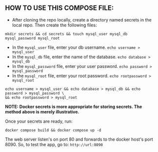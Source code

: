 ## HOW TO USE THIS COMPOSE FILE:
* After cloning the repo locally, create a directory named secrets in the local repo. Then create the following files:
~~~~
mkdir secrets && cd secrets && touch mysql_user mysql_db mysql_password mysql_root
~~~~
* In the `mysql_user` file, enter your db username. `echo username > mysql_user`
* In the `mysql_db` file, enter the name of the database. `echo database > mysql_db`
* In the `mysql_password` file, enter your user password.  `echo password > mysql_password`
* In the `mysql_root` file, enter your root password.  `echo rootpassword > mysql_root`
~~~~
echo username > mysql_user && echo database > mysql_db && echo password > mysql_password \
&& echo rootpassword > mysql_root
~~~~
**NOTE: Docker secrets is more appropriate for storing secrets. The method above is merely illustrative.** 

Once your secrets are ready, run:
~~~~
docker compose build && docker compose up -d
~~~~

The web server listen's on port 80 and forwards to the docker host's port 8090. So, to test the app, go to:
`http://url:8090`
